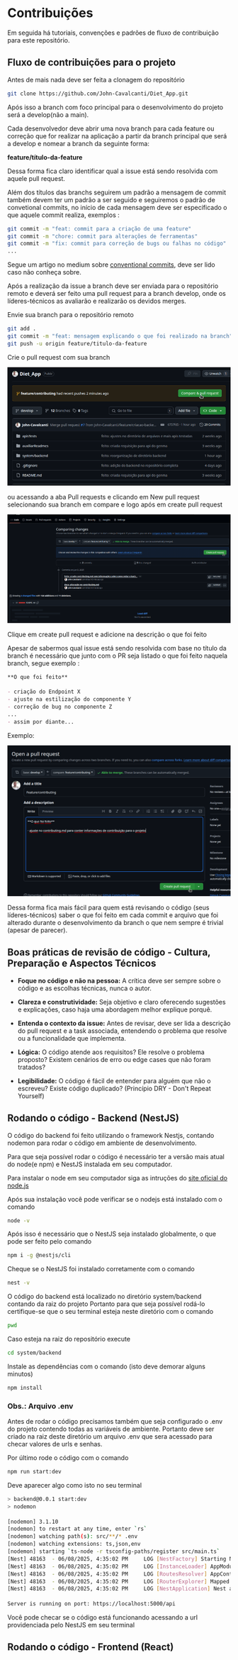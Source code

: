 # Contribuições

Em seguida há tutoriais, convenções e padrões de fluxo de contribuição para este repositório.


## Fluxo de contribuições para o projeto

Antes de mais nada deve ser feita a clonagem do repositório 

```bash
git clone https://github.com/John-Cavalcanti/Diet_App.git
```

Após isso a branch com foco principal para o desenvolvimento do projeto será a develop(não a main).

Cada desenvolvedor deve abrir uma nova branch para cada feature ou correção que for realizar na aplicação
a partir da branch principal que será a develop e nomear a branch da seguinte forma:

**feature/título-da-feature**

Dessa forma fica claro identificar qual a issue está sendo resolvida com aquele pull request.

Além dos títulos das branchs seguirem um padrão a mensagem de commit também devem ter um padrão a ser seguido e seguiremos o padrão de convetional commits, no início de cada mensagem deve ser especificado o que aquele commit realiza, exemplos :

```bash
git commit -m "feat: commit para a criação de uma feature"
git commit -m "chore: commit para alterações de ferramentas"
git commit -m "fix: commit para correção de bugs ou falhas no código"
...
```

Segue um artigo no medium sobre [conventional commits](https://medium.com/linkapi-solutions/conventional-commits-pattern-3778d1a1e657), deve ser lido caso não conheça sobre.

Após a realização da issue a branch deve ser enviada para o repositório remoto e deverá ser feito uma pull request para a branch develop, onde os líderes-técnicos as avaliarão e realizarão os devidos merges.

Envie sua branch para o repositório remoto

```bash
git add .
git commit -m "feat: mensagem explicando o que foi realizado na branch"
git push -u origin feature/titulo-da-feature
```

Crie o pull request com sua branch

![PR via pag inicial](/auxiliarReadmes/imgs/creatingPR.png)

ou acessando a aba Pull requests e clicando em New pull request selecionando sua branch em compare e logo após em create pull request

![New PR](/auxiliarReadmes/imgs/creatingPR1.png)

Clique em create pull request e adicione na descrição o que foi feito

Apesar de sabermos qual issue está sendo resolvida com base no título da branch é necessário que junto com o PR seja listado o que foi feito naquela branch, segue exemplo :

```markdown
**O que foi feito**

- criação do Endpoint X
- ajuste na estilização do componente Y
- correção de bug no componente Z
...
- assim por diante...
```

Exemplo:

![](/auxiliarReadmes/imgs/creatingPR2.png)

Dessa forma fica mais fácil para quem está revisando o código (seus líderes-técnicos) saber o que foi feito em cada commit e arquivo que foi alterado durante o desenvolvimento da branch o que nem sempre é trivial (apesar de parecer).

## Boas práticas de revisão de código - Cultura, Preparação e Aspectos Técnicos

- **Foque no código e não na pessoa:** A crítica deve ser sempre sobre o código e as escolhas técnicas, nunca o autor.

- **Clareza e construtividade:** Seja objetivo e claro oferecendo sugestões e explicações, caso haja uma abordagem melhor explique porquê.

- **Entenda o contexto da issue:** Antes de revisar, deve ser lida a descrição do pull request e a task associada, entendendo o problema que resolve ou a funcionalidade que implementa.

- **Lógica:** O código atende aos requisitos? Ele resolve o problema proposto? Existem cenários de erro ou edge cases que não foram tratados?

- **Legibilidade:** O código é fácil de entender para alguém que não o escreveu? Existe código duplicado? (Princípio DRY - Don't Repeat Yourself)

## Rodando o código - Backend (NestJS)

O código do backend foi feito utilizando o framework Nestjs, contando nodemon para rodar o código em ambiente de desenvolvimento.

Para que seja possível rodar o código é necessário ter a versão mais atual do node(e npm) e NestJS instalada em seu computador.

Para instalar o node em seu computador siga as intruções do [site oficial do node.js](https://nodejs.org/pt/download)

Após sua instalação você pode verificar se o nodejs está instalado com o comando

```bash
node -v
```

Após isso é necessário que o NestJS seja instalado globalmente, o que pode ser feito pelo comando 

```bash
npm i -g @nestjs/cli
```

Cheque se o NestJS foi instalado corretamente com o comando 

```bash
nest -v
```

O código do backend está localizado no diretório system/backend contando da raiz do projeto
Portanto para que seja possível rodá-lo certifique-se que o seu terminal esteja neste diretório com o comando 

```bash
pwd
```

Caso esteja na raiz do repositório execute 

```bash
cd system/backend
```

Instale as dependências com o comando (isto deve demorar alguns minutos)

```bash
npm install
```

### Obs.: Arquivo .env

Antes de rodar o código precisamos também que seja configurado o .env do projeto contendo todas as variáveis de ambiente.
Portanto deve ser criado na raiz deste diretório um arquivo .env que sera acessado para checar valores de urls e senhas.

Por último rode o código com o comando

```bash
npm run start:dev
```

Deve aparecer algo como isto no seu terminal

```bash
> backend@0.0.1 start:dev
> nodemon

[nodemon] 3.1.10
[nodemon] to restart at any time, enter `rs`
[nodemon] watching path(s): src/**/* .env
[nodemon] watching extensions: ts,json,env
[nodemon] starting `ts-node -r tsconfig-paths/register src/main.ts`
[Nest] 48163  - 06/08/2025, 4:35:02 PM     LOG [NestFactory] Starting Nest application...
[Nest] 48163  - 06/08/2025, 4:35:02 PM     LOG [InstanceLoader] AppModule dependencies initialized +8ms
[Nest] 48163  - 06/08/2025, 4:35:02 PM     LOG [RoutesResolver] AppController {/api}: +4ms
[Nest] 48163  - 06/08/2025, 4:35:02 PM     LOG [RouterExplorer] Mapped {/api, GET} route +4ms
[Nest] 48163  - 06/08/2025, 4:35:02 PM     LOG [NestApplication] Nest application successfully started +1ms

Server is running on port: https://localhost:5000/api
```

Você pode checar se o código está funcionando acessando a url providenciada pelo NestJS em seu terminal

## Rodando o código - Frontend (React)
